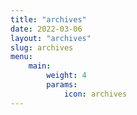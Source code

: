 ```yaml
---
title: "archives"
date: 2022-03-06
layout: "archives"
slug: archives
menu:
    main:
        weight: 4
        params: 
            icon: archives
---
```


